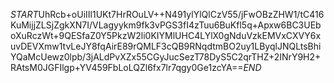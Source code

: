 $START$UhRcb+oUiIIl1UKt7HrROuLV++N491ylYlQlCzV55/jFwOBzZHW1/tC416KuMijjZLSjZgkXN7I/VLagyykm9fk3vPGS3fI4zTuu6BuKfl5q+Apxw6BC3UEboXuRczWt+9QESfaZ0Y5PkzW2li0KIYMlUHC4LYlX0gNduVzkEMVxCXVY6xuvDEVXmw1tvLeJY8fqAirE89rQMLF3cQB9RNqdtmBO2uy1LByqlJNQLtsBhiYQaMcUewz0lpb/3jALdPvXZx55CGyJucSezT78DyS5C2qrTHZ+2INrY9H2+RAtsM0JGFIlgp+YV459FbLoLQZl6fx7lr7qgy0Ge1zcYA==$END$